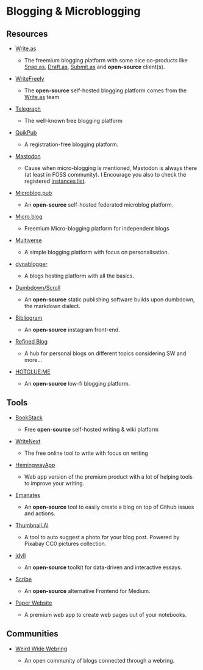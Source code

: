 # Blogging & Microblogging

## Resources

* [Write.as](https://write.as)
  
   * The freemium blogging platform with some nice co-products like [Snap.as](https://snap.as), [Draft.as](https://draft.as), [Submit.as](https://submit.as) and **open-source** client(s).

* [WriteFreely](https://writefreely.org)
  
   - The **open-source** self-hosted blogging platform comes from the [Write.as](https://write.as) team
- [Telegraph](https://telegra.ph)
  
   - The well-known free blogging platform

- [QuikPub](https://quikpub.co)
  
   - A registration-free blogging platform.

- [Mastodon](https://mastodon.online/about)
  
   - Cause when micro-blogging is mentioned, Mastodon is always there (at least in FOSS community). I Encourage you also to check the registered [instances list](https://joinmastodon.org/communities).

- [Microblog.pub](https://github.com/tsileo/microblog.pub)
  
   - An **open-source** self-hosted federated microblog platform.

- [Micro.blog](https://micro.blog)
  
   - Freemium Micro-blogging platform for independent blogs

- [Multiverse](https://multiverse.plus)
  
   - A simple blogging platform with focus on personalisation.

- [dynablogger](https://www.dynablogger.com)
  
   - A blogs hosting platform with all the basics.

- [Dumbdown/Scroll](https://github.com/treenotation/dumbdown/blob/master/scroll/readme.md)
  
   - An **open-source** static publishing software builds upon dumbdown, the markdown dialect.

- [Bibliogram](https://bibliogram.art)
  
   - An **open-source** instagram front-end.

- [Refined Blog](https://refined.blog)
  
   - A hub for personal blogs on different topics considering SW and more…

- [HOTGLUE:ME](https://hotglue.me)
  
   - An **open-source** low-fi blogging platform.

## Tools

* [BookStack](https://www.bookstackapp.com)
  
   * Free **open-source** self-hosted writing & wiki platform

* [WriteNext](https://www.writenext.io)
  
   * The free online tool to write with focus on writing

* [HemingwayApp](http://www.hemingwayapp.com)
  
   * Web app version of the premium product with a lot of helping tools to improve your writing.

* [Emanates](https://github.com/emanates/emanates-web)
  
   * An **open-source** tool to easily create a blog on top of Github issues and actions.

* [Thumbnail.AI](https://thumbnail.ai)
  
   * A tool to auto suggest a photo for your blog post. Powered by Pixabay CC0 pictures collection.

* [idyll](https://github.com/idyll-lang/idyll)
  
   * An **open-source** toolkit for data-driven and interactive essays.

* [Scribe](https://sr.ht/~edwardloveall/scribe/)
  
   * An **open-source** alternative Frontend for Medium.

* [Paper Website](https://paperwebsite.com)
  
   * A premium web app to create web pages out of your notebooks.

## Communities

- [Weird Wide Webring](https://github.com/jackmcdade/weird-wide-webring)
  
   - An open community of blogs connected through a webring.
